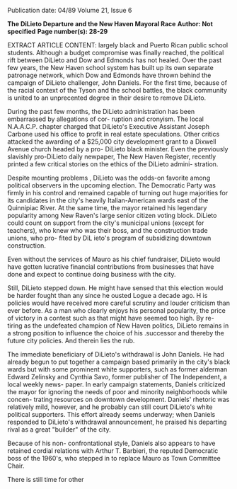 Publication date: 04/89
Volume 21, Issue 6

**The DiLieto Departure and the New Haven Mayoral Race**
**Author: Not specified**
**Page number(s): 28-29**

EXTRACT ARTICLE CONTENT:
largely black and Puerto Rican public 
school students. Although a budget 
compromise was finally reached, the 
political rift between DiLieto and Dow 
and Edmonds has not healed. Over the 
past few years, the New Haven school 
system has built up its own separate 
patronage network, which Dow and 
Edmonds have thrown behind the 
campaign of DiLieto challenger, John 
Daniels. For the first time, because of 
the racial context of the Tyson and the 
school battles, the black community is 
united to an unprecented degree in 
their desire to remove DiLieto. 

During the past few months, the 
DiLieto administration has been 
embarrassed by allegations of cor-
ruption and cronyism. The local 
N.A.A.C.P. 
chapter charged that 
DiLieto's Executive Assistant Joseph 
Carbone used his office to profit in real 
estate speculations. Other critics 
attacked the awarding of a $25,000 city 
development grant 
to 
a 
Dixwell 
Avenue church headed by a pro-
DiLieto black minister. Even the 
previously slavishly pro-DiLieto daily 
newpaper, The New Haven Register, 
recently printed a few critical stories on 
the ethics of the DiLieto admini-
stration. 

Despite mounting problems , 
DiLieto was the odds-on favorite 
among 
political 
observers in the 
upcoming election. The Democratic 
Party was firmly in his control and 
remained capable of turning out huge 
majorities for its candidates in the city's 
heavily Italian-American wards east of 
the Quinnipiac River. At the same 
time, the mayor retained his legendary 
popularity among New Raven's large 
senior citizen voting block. DiLieto 
could count on support from the city's 
municipal unions (except for teachers), 
who knew who was their boss, and the 
construction trade unions, who pro-
fited 
by DiL ieto's program of 
subsidizing downtown construction. 

Even without the services of Mauro as 
his chief fundraiser, DiLieto would 
have gotten lucrative financial 
contributions from businesses that 
have done and expect to continue 
doing business with the city. 

Still, DiLieto stepped down. He 
might have sensed that this election 
would be harder fought than any since 
he ousted Logue a decade ago. H is 
policies would have received more 
careful scrutiny and louder criticism 
than ever before. As a man who clearly 
enjoys his personal popularity, the 
price of victory in a contest such as that 
might have seemed too high. By re-
tiring as the undefeated champion of 
New Haven politics, DiLieto remains 
in a strong position to influence the 
choice of his .successor and thereby the 
future city policies. And therein lies 
the rub. 

The immediate beneficiary of 
DiLieto's withdrawal is John Daniels. 
He had already begun to put together a 
campaign based primarily in the city's 
black wards but with some prominent 
white supporters, such as former 
alderman Edward Zelinsky and 
Cynthia Savo, former publisher of The 
Independent, a local weekly news-
paper. In early campaign statements, 
Daniels criticized the mayor for 
ignoring the needs of poor and 
minority neighborhoods while concen-
trating resources on downtown 
development. Daniels' rhetoric was 
relatively mild, 
however, and he 
probably can still court DiLieto's white 
political supporters. This effort already 
seems underway; 
when Daniels 
responded to DiLieto's withdrawal 
announcement, he praised his 
departing rival as a great "builder" of 
the city. 

Because of his non-
confrontational 
style, 
Daniels also 
appears to 
have 
retained cordial 
relations with Arthur T. Barbieri, the 
reputed Democratic boss of the 1960's, 
who stepped in to replace Mauro as 
Town Committee Chair. 

There is 
still time for other